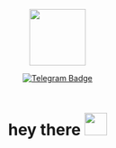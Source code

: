 <p align="center"><img src="https://i.giphy.com/media/v1.Y2lkPTc5MGI3NjExejZmODk0Y3Y0NWlyb3pkNDdoM3Z2MXdwcm82eDVzbXpucHVoa2VrZyZlcD12MV9pbnRlcm5hbF9naWZfYnlfaWQmY3Q9cw/e6tA359EUw2kqhOBHL/giphy.gif" width="100"/></p>
<p align="center">
<a href="https://t.me/AlikSabir"><img src="https://img.shields.io/badge/Telegram-blue?logo=telegram&logoColor=white&style=for-the-badge" alt="Telegram Badge"/></a>
</p>
<p align="center"><img src="https://komarev.com/ghpvc/?username=sabir116rus&style=flat-square&color=blue" alt=""></p>

<h1 align="center">hey there <img src="https://media.giphy.com/media/hvRJCLFzcasrR4ia7z/giphy.gif" width="40"></h1>
